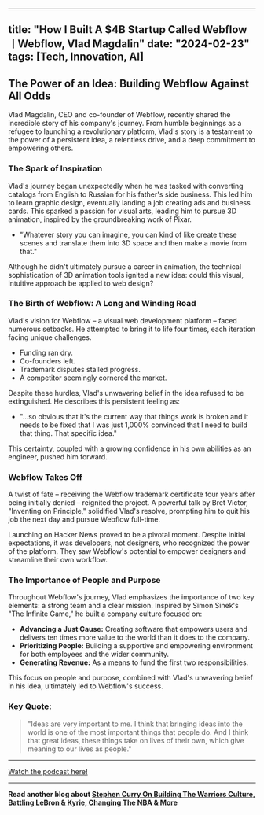 
---
title: "How I Built A $4B Startup Called WebflowㅣWebflow, Vlad Magdalin"
date: "2024-02-23"
tags: [Tech, Innovation, AI]
---

## The Power of an Idea: Building Webflow Against All Odds

Vlad Magdalin, CEO and co-founder of Webflow, recently shared the incredible story of his company's journey. From humble beginnings as a refugee to launching a revolutionary platform, Vlad's story is a testament to the power of a persistent idea, a relentless drive, and a deep commitment to empowering others.

### The Spark of Inspiration

Vlad's journey began unexpectedly when he was tasked with converting catalogs from English to Russian for his father's side business. This led him to learn graphic design, eventually landing a job creating ads and business cards. This sparked a passion for visual arts, leading him to pursue 3D animation, inspired by the groundbreaking work of Pixar. 

* "Whatever story you can imagine, you can kind of like create these scenes and translate them into 3D space and then make a movie from that."

Although he didn't ultimately pursue a career in animation, the technical sophistication of 3D animation tools ignited a new idea: could this visual, intuitive approach be applied to web design?

### The Birth of Webflow: A Long and Winding Road

Vlad's vision for Webflow – a visual web development platform – faced numerous setbacks. He attempted to bring it to life four times, each iteration facing unique challenges. 

* Funding ran dry.
* Co-founders left.
* Trademark disputes stalled progress.
* A competitor seemingly cornered the market.

Despite these hurdles, Vlad's unwavering belief in the idea refused to be extinguished. He describes this persistent feeling as:

* "...so obvious that it's the current way that things work is broken and it needs to be fixed that I was just 1,000% convinced that I need to build that thing. That specific idea."

This certainty, coupled with a growing confidence in his own abilities as an engineer, pushed him forward.

### Webflow Takes Off

A twist of fate – receiving the Webflow trademark certificate four years after being initially denied – reignited the project.  A powerful talk by Bret Victor, "Inventing on Principle," solidified Vlad's resolve, prompting him to quit his job the next day and pursue Webflow full-time.

Launching on Hacker News proved to be a pivotal moment. Despite initial expectations, it was developers, not designers, who recognized the power of the platform. They saw Webflow's potential to empower designers and streamline their own workflow.

### The Importance of People and Purpose

Throughout Webflow's journey, Vlad emphasizes the importance of two key elements: a strong team and a clear mission. Inspired by Simon Sinek's "The Infinite Game," he built a company culture focused on:

* **Advancing a Just Cause:** Creating software that empowers users and delivers ten times more value to the world than it does to the company.
* **Prioritizing People:** Building a supportive and empowering environment for both employees and the wider community.
* **Generating Revenue:** As a means to fund the first two responsibilities.

This focus on people and purpose, combined with Vlad's unwavering belief in his idea, ultimately led to Webflow's success.

### Key Quote:

>  "Ideas are very important to me. I think that bringing ideas into the world is one of the most important things that people do. And I think that great ideas, these things take on lives of their own, which give meaning to our lives as people."

---
        




<a href="https://youtube.com/watch?v=6Bso2GYLoME" target="_blank">Watch the podcast here!</a>


---

**Read another blog about [Stephen Curry On Building The Warriors Culture, Battling LeBron & Kyrie, Changing The NBA & More](./20221122-stephencurry-jjredick.md)**
